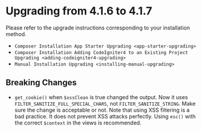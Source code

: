 # Upgrading from 4.1.6 to 4.1.7

Please refer to the upgrade instructions corresponding to your
installation method.

- `Composer Installation App Starter Upgrading <app-starter-upgrading>`
- `Composer Installation Adding CodeIgniter4 to an Existing Project Upgrading <adding-codeigniter4-upgrading>`
- `Manual Installation Upgrading <installing-manual-upgrading>`

<div class="contents" local="" depth="2">

</div>

## Breaking Changes

- `get_cookie()` when `$xssClean` is true changed the output. Now it
  uses `FILTER_SANITIZE_FULL_SPECIAL_CHARS`, not
  `FILTER_SANITIZE_STRING`. Make sure the change is acceptable or not.
  Note that using XSS filtering is a bad practice. It does not prevent
  XSS attacks perfectly. Using `esc()` with the correct `$context` in
  the views is recommended.

